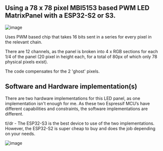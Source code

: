 ## Using a 78 x 78 pixel MBI5153 based PWM LED MatrixPanel with a ESP32-S2 or S3.
![image](https://github.com/mrcodetastic/ESP32S3-MBI5153-DMG1075-DMA/assets/12006953/55241e2b-edfa-4dc6-80c6-e6e21618c9ec)

Uses PWM based chip that takes 16 bits sent in a series for every pixel in the relevant chain.

There are 12 channels, as the panel is broken into 4 x RGB sections for each 1/4 of the panel (20 pixel in height each, for a total of 80px of which only 78 physical pixels exist).

The code compensates for the 2 'ghost' pixels.

## Software and Hardware implementation(s)
There are two hardware implementations for this LED panel, as one implementation isn't enough for me. As these two Espressif MCU’s have different capabilities and constraints, the software implementations are different. 

tl/dr - The ESP32-S3 is the best device to use of the two implementations. However, the ESP32-S2 is super cheap to buy and does the job depending on your needs. 

![image](https://github.com/mrcodetastic/ESP32S3-MBI5153-DMG1075-DMA/assets/12006953/afa8565b-908b-4fc4-af1a-7a776f29a5a4)
